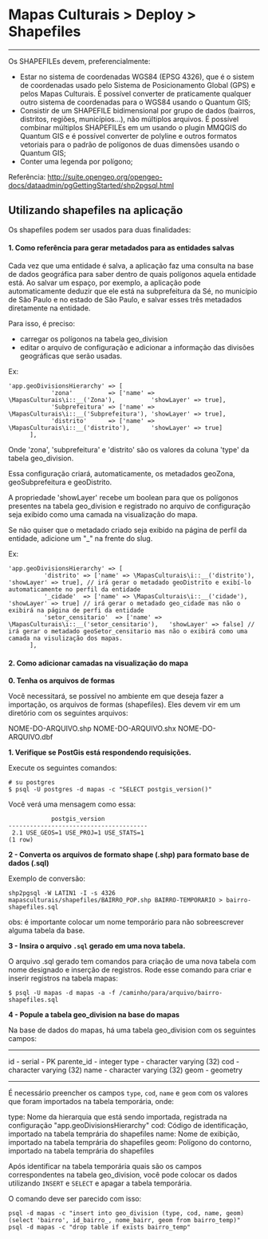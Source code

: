 # Mapas Culturais > Deploy > Shapefiles
----

Os SHAPEFILEs devem, preferencialmente:

- Estar no sistema de coordenadas WGS84 (EPSG 4326), que é o sistem de coordenadas usado pelo Sistema de Posicionamento Global (GPS) e pelos Mapas Culturais. É possível converter de praticamente qualquer outro sistema de coordenadas para o WGS84 usando o Quantum GIS;
- Consistir de um SHAPEFILE bidimensional por grupo de dados (bairros, distritos, regiões, municípios...), não múltiplos arquivos. É possível combinar múltiplos SHAPEFILEs em um usando o plugin MMQGIS do Quantum GIS e é possível converter de polyline e outros formatos vetoriais para o padrão de polígonos de duas dimensões usando o Quantum GIS;
- Conter uma legenda por polígono;

Referência: http://suite.opengeo.org/opengeo-docs/dataadmin/pgGettingStarted/shp2pgsql.html

## Utilizando shapefiles na aplicação

Os shapefiles podem ser usados para duas finalidades:

#### 1. Como referência para gerar metadados para as entidades salvas

Cada vez que uma entidade é salva, a aplicação faz uma consulta na base de dados geográfica para saber dentro de quais polígonos aquela entidade está. Ao salvar um espaço, por exemplo, a aplicação pode automaticamente deduzir que ele está na subprefeitura da Sé, no município de São Paulo e no estado de São Paulo, e salvar esses três metadados diretamente na entidade.

Para isso, é preciso:

- carregar os polígonos na tabela geo_division
- editar o arquivo de configuração e adicionar a informação das divisões geográficas que serão usadas.

Ex:
```
'app.geoDivisionsHierarchy' => [
            'zona'          => ['name' => \MapasCulturais\i::__('Zona'),          'showLayer' => true],
            'Subprefeitura' => ['name' => \MapasCulturais\i::__('Subprefeitura'), 'showLayer' => true],
            'distrito'      => ['name' => \MapasCulturais\i::__('distrito'),      'showLayer' => true]
      ],
```

  Onde 'zona', 'subprefeitura' e 'distrito' são os valores da coluna 'type' da tabela geo_division.

  Essa configuração criará, automaticamente, os metadados geoZona, geoSubprefeitura e geoDistrito.
   
  A propriedade 'showLayer' recebe um boolean para que os polígonos presentes na tabela geo_division e registrado no arquivo de configuração seja exibido como uma camada na visualização do mapa.
  
  Se não quiser que o metadado criado seja exibido na página de perfil da entidade, adicione um "_" na frente do slug.
  
  Ex:
  
  ```
'app.geoDivisionsHierarchy' => [
            'distrito' => ['name' => \MapasCulturais\i::__('distrito'), 'showLayer' => true], // irá gerar o metadado geoDistrito e exibí-lo automaticamente no perfil da entidade 
            '_cidade'  => ['name' => \MapasCulturais\i::__('cidade'),   'showLayer' => true] // irá gerar o metadado geo_cidade mas não o exibirá na página de perfi da entidade
            'setor_censitario'  => ['name' => \MapasCulturais\i::__('setor_censitario'),   'showLayer' => false] // irá gerar o metadado geoSetor_censitario mas não o exibirá como uma camada na visulização dos mapas.
        ],
```

#### 2. Como adicionar camadas na visualização do mapa


**0. Tenha os arquivos de formas**

Você necessitará, se possível no ambiente em que deseja fazer a importação, os arquivos de formas (shapefiles). Eles devem vir em um diretório com os seguintes arquivos:

NOME-DO-ARQUIVO.shp
NOME-DO-ARQUIVO.shx
NOME-DO-ARQUIVO.dbf


**1. Verifique se PostGis está respondendo requisições.**

Execute os seguintes comandos:
```
# su postgres
$ psql -U postgres -d mapas -c "SELECT postgis_version()"
```

Você verá uma mensagem como essa:

```
            postgis_version
---------------------------------------
 2.1 USE_GEOS=1 USE_PROJ=1 USE_STATS=1
(1 row)
```

**2 - Converta os arquivos de formato shape (.shp) para formato base de dados (.sql)**

Exemplo de conversão:

```
shp2pgsql -W LATIN1 -I -s 4326 mapasculturais/shapefiles/BAIRRO_POP.shp BAIRRO-TEMPORARIO > bairro-shapefiles.sql
```
obs: é importante colocar um nome temporário para não sobreescrever alguma tabela da base.

**3 - Insira o arquivo `.sql` gerado em uma nova tabela.**

O arquivo .sql gerado tem comandos para criação de uma nova tabela com nome designado e inserção de registros. Rode esse comando para criar e inserir registros na tabela mapas:

```
$ psql -U mapas -d mapas -a -f /caminho/para/arquivo/bairro-shapefiles.sql
```

**4 - Popule a tabela geo_division na base do mapas**

Na base de dados do mapas, há uma tabela geo_division com os seguintes campos:

---------
id                  - serial - PK
parente_id          - integer
type                - character varying (32)
cod                 - character varying (32)
name                - character varying (32)
geom                - geometry

---------

É necessário preencher os campos `type`, `cod`, `name` e `geom` com os valores que foram importados na tabela temporária, onde:

type: Nome da hierarquia que está sendo importada, registrada na configuração "app.geoDivisionsHierarchy"
cod: Código de identificação, importado na tabela temprária do shapefiles
name: Nome de exibição, importado na tabela temprária do shapefiles
geom: Polígono do contorno, importado na tabela temprária do shapefiles

Após identificar na tabela temporária quais são os campos correspondentes na tabela geo_division, você pode colocar os dados utilizando `INSERT` e `SELECT` e apagar a tabela temporária.

O comando deve ser parecido com isso:

```
psql -d mapas -c "insert into geo_division (type, cod, name, geom) (select 'bairro', id_bairro_, nome_bairr, geom from bairro_temp)"
psql -d mapas -c "drop table if exists bairro_temp"
```
